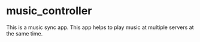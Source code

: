 # music_controller

This is a music sync app. This app helps to play music at multiple servers at the same time.
